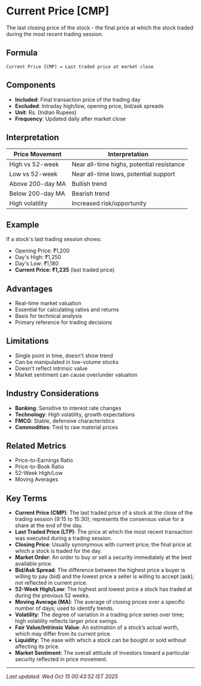 # Current Price [CMP]

The last closing price of the stock - the final price at which the stock traded during the most recent trading session.

## Formula
```text
Current Price [CMP] = Last traded price at market close
```

## Components
- **Included**: Final transaction price of the trading day
- **Excluded**: Intraday high/low, opening price, bid/ask spreads
- **Unit**: Rs. (Indian Rupees)
- **Frequency**: Updated daily after market close

## Interpretation
| Price Movement | Interpretation |
|----------------|----------------|
| High vs 52-week | Near all-time highs, potential resistance |
| Low vs 52-week | Near all-time lows, potential support |
| Above 200-day MA | Bullish trend |
| Below 200-day MA | Bearish trend |
| High volatility | Increased risk/opportunity |

## Example
If a stock's last trading session shows:
- Opening Price: ₹1,200
- Day's High: ₹1,250
- Day's Low: ₹1,180
- **Current Price: ₹1,235** (last traded price)

## Advantages
- Real-time market valuation
- Essential for calculating ratios and returns
- Basis for technical analysis
- Primary reference for trading decisions

## Limitations
- Single point in time, doesn't show trend
- Can be manipulated in low-volume stocks
- Doesn't reflect intrinsic value
- Market sentiment can cause over/under valuation

## Industry Considerations
- **Banking**: Sensitive to interest rate changes
- **Technology**: High volatility, growth expectations
- **FMCG**: Stable, defensive characteristics
- **Commodities**: Tied to raw material prices

## Related Metrics
- Price-to-Earnings Ratio
- Price-to-Book Ratio
- 52-Week High/Low
- Moving Averages

## Key Terms
- **Current Price (CMP)**: The last traded price of a stock at the close of the trading session (9:15 to 15:30); represents the consensus value for a share at the end of the day.
- **Last Traded Price (LTP)**: The price at which the most recent transaction was executed during a trading session.
- **Closing Price**: Usually synonymous with current price; the final price at which a stock is traded for the day.
- **Market Order**: An order to buy or sell a security immediately at the best available price.
- **Bid/Ask Spread**: The difference between the highest price a buyer is willing to pay (bid) and the lowest price a seller is willing to accept (ask); not reflected in current price.
- **52-Week High/Low**: The highest and lowest price a stock has traded at during the previous 52 weeks.
- **Moving Average (MA)**: The average of closing prices over a specific number of days; used to identify trends.
- **Volatility**: The degree of variation in a trading price series over time; high volatility reflects larger price swings.
- **Fair Value/Intrinsic Value**: An estimation of a stock’s actual worth, which may differ from its current price.
- **Liquidity**: The ease with which a stock can be bought or sold without affecting its price.
- **Market Sentiment**: The overall attitude of investors toward a particular security reflected in price movement.



---
*Last updated: Wed Oct 15 00:43:52 IST 2025*

